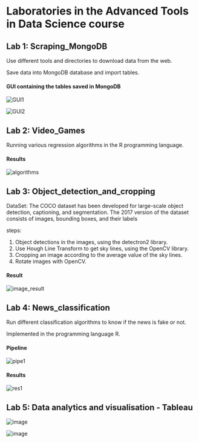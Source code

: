 # Laboratories in the Advanced Tools in Data Science course

## Lab 1: Scraping_MongoDB 
Use different tools and directories to download data from the web.

Save data into MongoDB database and import tables.

#### GUI containing the tables saved in MongoDB
![GUI1](https://user-images.githubusercontent.com/63209732/123145513-93b79700-d465-11eb-8a6c-c08a81661069.png)

![GUI2](https://user-images.githubusercontent.com/63209732/123145525-96b28780-d465-11eb-9696-e9e9bcbb2f19.png)

## Lab 2: Video_Games
Running various regression algorithms in the R programming language.

#### Results
![algorithms](https://user-images.githubusercontent.com/63209732/123146513-a54d6e80-d466-11eb-8fb1-e04d28687bb8.png)

## Lab 3: Object_detection_and_cropping

DataSet: The COCO dataset has been developed for large-scale object detection, captioning, and segmentation. The 2017 version of the dataset consists of images, bounding boxes, and their labels

steps:
  1. Object detections in the images, using the detectron2 library.
  2. Use Hough Line Transform to get sky lines, using the OpenCV library.
  3. Cropping an image according to the average value of the sky lines.
  4. Rotate images with OpenCV.

#### Result
 ![image_result](https://user-images.githubusercontent.com/63209732/127027894-ebb0ac4f-382c-47f5-9226-06a57a037843.png)
 
## Lab 4: News_classification
Run different classification algorithms to know if the news is fake or not.

Implemented in the programming language R.

#### Pipeline
![pipe1](https://user-images.githubusercontent.com/63209732/131528523-12b25396-fb02-40cb-9070-807400ebe430.png)

#### Results
![res1](https://user-images.githubusercontent.com/63209732/131528529-c757ef84-8f4f-4acd-9129-a69ec8f9ece9.png)

## Lab 5: Data analytics and visualisation - Tableau

![image](https://user-images.githubusercontent.com/63209732/139831926-e01c8bc6-e4a9-407d-92cd-e85aafd4e86c.png)

![image](https://user-images.githubusercontent.com/63209732/139831957-2040873a-d7d1-4652-b677-bbe7e8a3e4ce.png)


